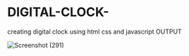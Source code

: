 # DIGITAL-CLOCK-
creating digital clock using html css and javascript
OUTPUT

![Screenshot (291)](https://user-images.githubusercontent.com/82010812/226610822-c4ff9349-51cf-4567-96bb-8431fbd9faa2.png)

